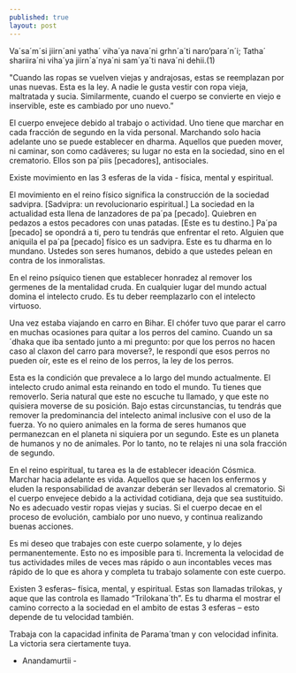 ```yaml
---
published: true
layout: post
---
```




Va´sa´m´si jiirn´ani yatha´ viha´ya nava´ni grhn´a´ti naro’para´n´i;
Tatha´ shariira´ni viha´ya jiirn´a´nya´ni sam´ya´ti nava´ni dehii.(1)

"Cuando las ropas se vuelven viejas y andrajosas, estas se reemplazan por unas nuevas. Esta es la ley. A nadie le gusta vestir con ropa vieja, maltratada y sucia. Similarmente, cuando el cuerpo se convierte en viejo e inservible, este es cambiado por uno nuevo.”

El cuerpo envejece debido al trabajo o actividad. Uno tiene que marchar en cada fracción de segundo en la vida personal. Marchando solo hacia adelante uno se puede establecer en dharma. Aquellos que pueden mover, ni caminar, son como cadáveres; su lugar no esta en la sociedad, sino en el crematorio. Ellos son pa´piis [pecadores], antisociales.

Existe movimiento en las 3 esferas de la vida - física, mental y espiritual.

El movimiento en el reino físico significa la construcción de la sociedad sadvipra.
 [Sadvipra: un revolucionario espiritual.] La sociedad en la actualidad esta llena de lanzadores de  pa´pa [pecado]. Quiebren en pedazos a estos pecadores con unas patadas. [Este es tu destino.] Pa´pa [pecado] se opondrá a ti, pero tu tendrás que enfrentar el reto. Alguien que aniquila el pa´pa [pecado] físico es un sadvipra. Este es tu dharma en lo mundano. Ustedes son seres humanos, debido a que ustedes pelean en contra de los inmoralistas.

En el reino psíquico tienen que establecer honradez al remover los germenes de la mentalidad cruda. En cualquier lugar del mundo actual domina el intelecto crudo. Es tu deber reemplazarlo con el intelecto virtuoso.

Una vez estaba viajando en carro en Bihar. El chófer tuvo que parar el carro en muchas ocasiones para quitar a los perros del camino. Cuando un sa´dhaka que iba sentado junto a mi pregunto: por que los perros no hacen caso al claxon del carro para moverse?, le respondí que esos perros no pueden oír, este es el reino de los perros, la ley de los perros.

Esta es la condición que prevalece a lo largo del mundo actualmente. El intelecto crudo animal esta reinando en todo el mundo. Tu tienes que removerlo. Seria natural que este no escuche tu llamado, y que este no quisiera moverse de su posición. Bajo estas circunstancias, tu tendrás que remover la predominancia del intelecto animal inclusive con el uso de la fuerza. Yo no quiero animales en la forma de seres humanos que permanezcan en el planeta ni siquiera por un segundo. Este es un planeta de humanos y no de animales. Por lo tanto, no te relajes ni una sola fracción de segundo.


En el reino espiritual, tu tarea es la de establecer ideación Cósmica. Marchar hacia adelante es vida. Aquellos que se hacen los enfermos y eluden la responsabilidad de avanzar deberán ser llevados al crematorio. Si el cuerpo envejece debido a la actividad cotidiana, deja que sea sustituido. No es adecuado vestir ropas viejas y sucias. Si el cuerpo decae en el proceso de evolución, cambialo por uno nuevo, y continua realizando buenas acciones.

Es mi deseo que trabajes con este cuerpo solamente, y lo dejes permanentemente. Esto no es imposible para ti. Incrementa la velocidad de tus actividades miles de veces mas rápido o aun incontables veces mas rápido de lo que es ahora y completa tu trabajo solamente con este cuerpo.

Existen 3 esferas– física, mental, y espiritual. Estas son llamadas trilokas, y aque que las controla es llamado “Trilokana´th”. Es tu dharma el mostrar el camino correcto a la sociedad en el ambito de estas 3 esferas – esto depende de tu velocidad también.

Trabaja con la capacidad infinita de Parama´tman y con velocidad infinita. La victoria sera ciertamente tuya.

- Anandamurtii -